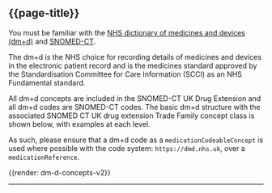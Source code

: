 ## {{page-title}}

You must be familiar with the [NHS dictionary of medicines and devices (dm+d)](https://www.nhsbsa.nhs.uk/pharmacies-gp-practices-and-appliance-contractors/dictionary-medicines-and-devices-dmd) and [SNOMED-CT](https://termbrowser.nhs.uk/).

The dm+d is the NHS choice for recording details of medicines and devices in the electronic patient record and is the medicines standard approved by the Standardisation Committee for Care Information (SCCI) as an NHS Fundamental standard.

All dm+d concepts are included in the SNOMED-CT UK Drug Extension and all dm+d codes are SNOMED-CT codes. The basic dm+d structure with the associated SNOMED CT UK drug extension Trade Family concept class is shown below, with examples at each level.

As such, please ensure that a dm+d code as a `medicationCodeableConcept` is used where possible with the code system: `https://dmd.nhs.uk`, over a `medicationReference`.


{{render: dm-d-concepts-v2}}

---